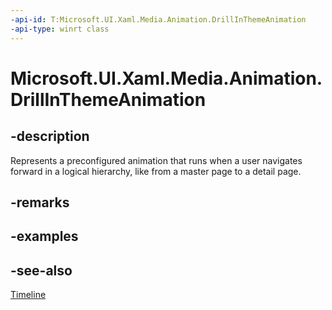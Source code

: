 ```yaml
---
-api-id: T:Microsoft.UI.Xaml.Media.Animation.DrillInThemeAnimation
-api-type: winrt class
---
```


<!-- Class syntax.
public class DrillInThemeAnimation : Windows.UI.Xaml.Media.Animation.Timeline, Windows.UI.Xaml.Media.Animation.IDrillInThemeAnimation
-->

# Microsoft.UI.Xaml.Media.Animation.DrillInThemeAnimation

## -description
Represents a preconfigured animation that runs when a user navigates forward in a logical hierarchy, like from a master page to a detail page.

## -remarks

## -examples

## -see-also
[Timeline](timeline.md)
